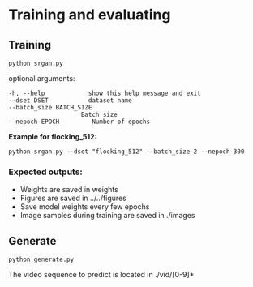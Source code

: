 # Training and evaluating

## Training

`python srgan.py`

optional arguments:

    -h, --help            show this help message and exit
    --dset DSET           dataset name
    --batch_size BATCH_SIZE
                        Batch size
    --nepoch EPOCH         Number of epochs


**Example for flocking_512:**

`python srgan.py --dset "flocking_512" --batch_size 2 --nepoch 300`


### Expected outputs:

- Weights are saved in weights
- Figures are saved in ../../figures
- Save model weights every few epochs
- Image samples during training are saved in ./images


## Generate

`python generate.py`

The video sequence to predict is located in ./vid/[0-9]*
